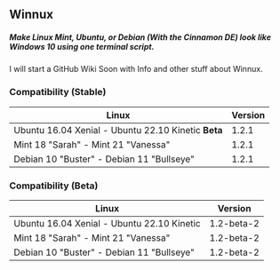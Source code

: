 ## Winnux

##### Make Linux Mint, Ubuntu, or Debian (With the Cinnamon DE) look like Windows 10 using one terminal script.

I will start a GitHub Wiki Soon with Info and other stuff about Winnux.

### Compatibility (Stable)
Linux | Version
------------ | -------------
Ubuntu 16.04 Xenial - Ubuntu 22.10 Kinetic **Beta** | 1.2.1
Mint 18 "Sarah" - Mint 21 "Vanessa" | 1.2.1
Debian 10 "Buster" - Debian 11 "Bullseye" | 1.2.1

### Compatibility (Beta)
Linux | Version
------------ | -------------
Ubuntu 16.04 Xenial - Ubuntu 22.10 Kinetic | 1.2-beta-2
Mint 18 "Sarah" - Mint 21 "Vanessa" | 1.2-beta-2
Debian 10 "Buster" - Debian 11 "Bullseye" | 1.2-beta-2
